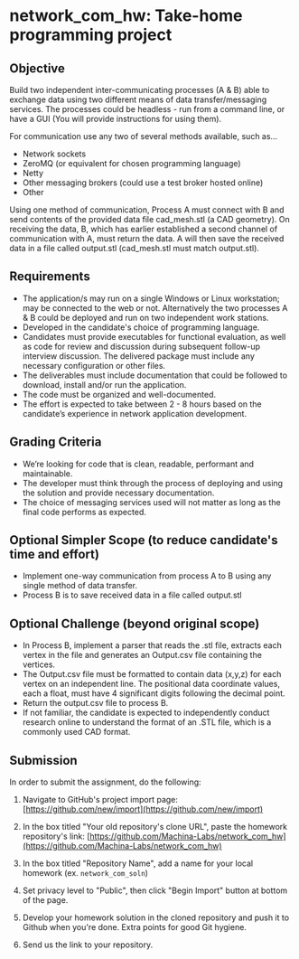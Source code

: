 # network_com_hw: Take-home programming project
## Objective
Build two independent inter-communicating processes (A & B) able to exchange data using two different means of data transfer/messaging services. The processes could be headless - run from a command line, or have a GUI (You will provide instructions for using them).

For communication use any two of several methods available, such as…
- Network sockets
- ZeroMQ (or equivalent for chosen programming language)
- Netty
- Other messaging brokers (could use a test broker hosted online)
- Other

Using one method of communication, Process A must connect with B and send contents of the provided data file cad_mesh.stl (a CAD geometry). On receiving the data, B, which has earlier established a second channel of communication with A, must return the data. A will then save the received data in a file called output.stl (cad_mesh.stl must match output.stl).

## Requirements
- The application/s may run on a single Windows or Linux workstation; may be connected to the web or not. Alternatively the two processes A & B could be deployed and run on two independent work stations. 
- Developed in the candidate's choice of programming language.
- Candidates must provide executables for functional evaluation, as well as code for review and discussion during subsequent follow-up interview discussion. The delivered package must include any necessary configuration or other files.
- The deliverables must include documentation that could be followed to download, install and/or run the application.
- The code must be organized and well-documented. 
- The effort is expected to take between 2 - 8 hours based on the candidate’s experience in network application development.

## Grading Criteria
- We’re looking for code that is clean, readable, performant and maintainable.
- The developer must think through the process of deploying and using the solution and provide necessary documentation.
- The choice of messaging services used will not matter as long as the final code performs as expected. 

## Optional Simpler Scope (to reduce candidate's time and effort)
- Implement one-way communication from process A to B using any single method of data transfer.
- Process B is to save received data in a file called output.stl

## Optional Challenge (beyond original scope)
- In Process B, implement a parser that reads the .stl file, extracts each vertex in the file and generates an Output.csv file containing the vertices.
- The Output.csv file must be formatted to contain data (x,y,z) for each vertex on an independent line. The positional data coordinate values, each a float, must have 4 significant digits following the decimal point. 
- Return the output.csv file to process B.
- If not familiar, the candidate is expected to independently conduct research online to understand the format of an .STL file, which is a commonly used CAD format.

## Submission
In order to submit the assignment, do the following:

1. Navigate to GitHub's project import page: [https://github.com/new/import](https://github.com/new/import)

2. In the box titled "Your old repository's clone URL", paste the homework repository's link: [https://github.com/Machina-Labs/network_com_hw](https://github.com/Machina-Labs/network_com_hw)

3. In the box titled "Repository Name", add a name for your local homework (ex. `network_com_soln`)

4. Set privacy level to "Public", then click "Begin Import" button at bottom of the page.

5. Develop your homework solution in the cloned repository and push it to Github when you're done. Extra points for good Git hygiene.

6. Send us the link to your repository.
